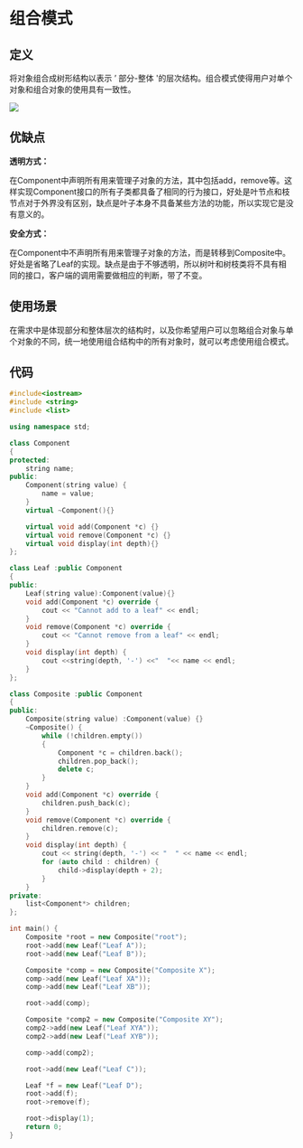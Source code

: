 # 组合模式





## 定义



将对象组合成树形结构以表示 ’ 部分-整体 '的层次结构。组合模式使得用户对单个对象和组合对象的使用具有一致性。

![](F:\GithubOpenSource\Records\设计模式\image\组合模式.png)



## 优缺点



**透明方式：**

​				在Component中声明所有用来管理子对象的方法，其中包括add，remove等。这样实现Component接口的所有子类都具备了相同的行为接口，好处是叶节点和枝节点对于外界没有区别，缺点是叶子本身不具备某些方法的功能，所以实现它是没有意义的。



**安全方式：**

​				在Component中不声明所有用来管理子对象的方法，而是转移到Composite中。好处是省略了Leaf的实现。缺点是由于不够透明，所以树叶和树枝类将不具有相同的接口，客户端的调用需要做相应的判断，带了不变。



## 使用场景



​	在需求中是体现部分和整体层次的结构时，以及你希望用户可以忽略组合对象与单个对象的不同，统一地使用组合结构中的所有对象时，就可以考虑使用组合模式。



## 代码

```c++
#include<iostream>
#include <string>
#include <list>

using namespace std;

class Component
{
protected:
	string name;
public:
	Component(string value) {
		name = value;
	}
	virtual ~Component(){}

	virtual void add(Component *c) {}
	virtual void remove(Component *c) {}
	virtual void display(int depth){}
};

class Leaf :public Component
{
public:
	Leaf(string value):Component(value){}
	void add(Component *c) override {
		cout << "Cannot add to a leaf" << endl;
	}
	void remove(Component *c) override {
		cout << "Cannot remove from a leaf" << endl;
	}
	void display(int depth) {
		cout <<string(depth, '-') <<"  "<< name << endl;
	}
};

class Composite :public Component
{
public:
	Composite(string value) :Component(value) {}
	~Composite() {
		while (!children.empty())
		{
			Component *c = children.back();
			children.pop_back();
			delete c;
		}
	}
	void add(Component *c) override {
		children.push_back(c);
	}
	void remove(Component *c) override {
		children.remove(c);
	}
	void display(int depth) {
		cout << string(depth, '-') << "  " << name << endl;
		for (auto child : children) {
			child->display(depth + 2);
		}
	}
private:
	list<Component*> children;
};

int main() {
	Composite *root = new Composite("root");
	root->add(new Leaf("Leaf A"));
	root->add(new Leaf("Leaf B"));

	Composite *comp = new Composite("Composite X");
	comp->add(new Leaf("Leaf XA"));
	comp->add(new Leaf("Leaf XB"));

	root->add(comp);

	Composite *comp2 = new Composite("Composite XY");
	comp2->add(new Leaf("Leaf XYA"));
	comp2->add(new Leaf("Leaf XYB"));

	comp->add(comp2);

	root->add(new Leaf("Leaf C"));

	Leaf *f = new Leaf("Leaf D");
	root->add(f);
	root->remove(f);

	root->display(1);
	return 0;
}
```


